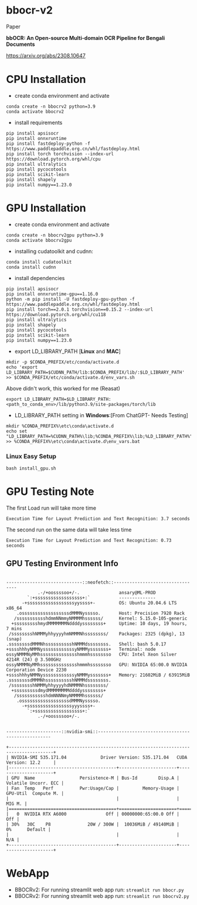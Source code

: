 # bbocr-v2

Paper

**bbOCR: An Open-source Multi-domain OCR Pipeline for Bengali Documents**

https://arxiv.org/abs/2308.10647



# CPU Installation 
* create conda environment and activate

```shell
conda create -n bbocrv2 python=3.9
conda activate bbocrv2
```

* install requirements

```shell
pip install apsisocr
pip install onnxruntime
pip install fastdeploy-python -f https://www.paddlepaddle.org.cn/whl/fastdeploy.html
pip install torch torchvision --index-url https://download.pytorch.org/whl/cpu
pip install ultralytics
pip install pycocotools
pip install scikit-learn
pip install shapely
pip install numpy==1.23.0
```

# GPU Installation 
* create conda environment and activate

```shell
conda create -n bbocrv2gpu python=3.9
conda activate bbocrv2gpu
```

* installing cudatoolkit and cudnn:

```shell
conda install cudatoolkit
conda install cudnn
```

* install dependencies

```shell
pip install apsisocr
pip install onnxruntime-gpu==1.16.0
python -m pip install -U fastdeploy-gpu-python -f https://www.paddlepaddle.org.cn/whl/fastdeploy.html
pip install torch==2.0.1 torchvision==0.15.2 --index-url https://download.pytorch.org/whl/cu118
pip install ultralytics
pip install shapely
pip install pycocotools
pip install scikit-learn
pip install numpy==1.23.0
```

* export LD_LIBRARY_PATH [**Linux** and **MAC**]

```shell 
mkdir -p $CONDA_PREFIX/etc/conda/activate.d
echo 'export LD_LIBRARY_PATH=$CUDNN_PATH/lib:$CONDA_PREFIX/lib/:$LD_LIBRARY_PATH' >> $CONDA_PREFIX/etc/conda/activate.d/env_vars.sh
```
Above didn't work, this worked for me (Reasat)
```shell
export LD_LIBRARY_PATH=$LD_LIBRARY_PATH:<path_to_conda_env>/lib/python3.9/site-packages/torch/lib 
```

* LD_LIBRARY_PATH setting in **Windows**:[From ChatGPT- Needs Testing]

```shell
mkdir %CONDA_PREFIX%\etc\conda\activate.d
echo set "LD_LIBRARY_PATH=%CUDNN_PATH%\lib;%CONDA_PREFIX%\lib;%LD_LIBRARY_PATH%" >> %CONDA_PREFIX%\etc\conda\activate.d\env_vars.bat
```

### Linux Easy Setup

```bash install_gpu.sh```

# GPU Testing Note

The first Load run will take more time 

```shell
Execution Time for Layout Prediction and Text Recognition: 3.7 seconds
```
The second run on the same data will take less time 

```shell
Execution Time for Layout Prediction and Text Recognition: 0.73 seconds
```

## GPU Testing Environment Info

```shell

-----------------------------::neofetch::---------------------------------
            .-/+oossssoo+/-.               ansary@ML-PROD 
        `:+ssssssssssssssssss+:`           -------------- 
      -+ssssssssssssssssssyyssss+-         OS: Ubuntu 20.04.6 LTS x86_64 
    .ossssssssssssssssssdMMMNysssso.       Host: Precision 7920 Rack 
   /ssssssssssshdmmNNmmyNMMMMhssssss/      Kernel: 5.15.0-105-generic 
  +ssssssssshmydMMMMMMMNddddyssssssss+     Uptime: 10 days, 19 hours, 7 mins 
 /sssssssshNMMMyhhyyyyhmNMMMNhssssssss/    Packages: 2325 (dpkg), 13 (snap) 
.ssssssssdMMMNhsssssssssshNMMMdssssssss.   Shell: bash 5.0.17 
+sssshhhyNMMNyssssssssssssyNMMMysssssss+   Terminal: node 
ossyNMMMNyMMhsssssssssssssshmmmhssssssso   CPU: Intel Xeon Silver 4214R (24) @ 3.500GHz 
ossyNMMMNyMMhsssssssssssssshmmmhssssssso   GPU: NVIDIA 65:00.0 NVIDIA Corporation Device 2230 
+sssshhhyNMMNyssssssssssssyNMMMysssssss+   Memory: 21602MiB / 63915MiB 
.ssssssssdMMMNhsssssssssshNMMMdssssssss.
 /sssssssshNMMMyhhyyyyhdNMMMNhssssssss/                            
  +sssssssssdmydMMMMMMMMddddyssssssss+                             
   /ssssssssssshdmNNNNmyNMMMMhssssss/
    .ossssssssssssssssssdMMMNysssso.
      -+sssssssssssssssssyyyssss+-
        `:+ssssssssssssssssss+:`
            .-/+oossssoo+/-.


---------------------::nvidia-smi::----------------------------------------------------

+---------------------------------------------------------------------------------------+
| NVIDIA-SMI 535.171.04             Driver Version: 535.171.04   CUDA Version: 12.2     |
|-----------------------------------------+----------------------+----------------------+
| GPU  Name                 Persistence-M | Bus-Id        Disp.A | Volatile Uncorr. ECC |
| Fan  Temp   Perf          Pwr:Usage/Cap |         Memory-Usage | GPU-Util  Compute M. |
|                                         |                      |               MIG M. |
|=========================================+======================+======================|
|   0  NVIDIA RTX A6000               Off | 00000000:65:00.0 Off |                  Off |
| 30%   30C    P8              20W / 300W |  10036MiB / 49140MiB |      0%      Default |
|                                         |                      |                  N/A |
+-----------------------------------------+----------------------+----------------------+

```

# WebApp
- BBOCRv2: For running streamlit web app run: ```streamlit run bbocr.py```
- BBOCRv2: For running streamlit web app run: ```streamlit run bbocrv2.py```